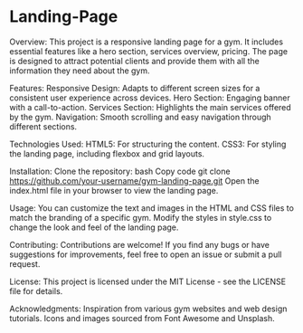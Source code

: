 # Landing-Page

Overview: 
This project is a responsive landing page for a gym. It includes essential features like a hero section, services overview, pricing. The page is designed to attract potential clients and provide them with all the information they need about the gym.

Features: 
Responsive Design: Adapts to different screen sizes for a consistent user experience across devices.
Hero Section: Engaging banner with a call-to-action.
Services Section: Highlights the main services offered by the gym.
Navigation: Smooth scrolling and easy navigation through different sections.

Technologies Used:
HTML5: For structuring the content.
CSS3: For styling the landing page, including flexbox and grid layouts.

Installation:
Clone the repository:
bash
Copy code
git clone https://github.com/your-username/gym-landing-page.git
Open the index.html file in your browser to view the landing page.

Usage:
You can customize the text and images in the HTML and CSS files to match the branding of a specific gym.
Modify the styles in style.css to change the look and feel of the landing page.

Contributing:
Contributions are welcome! If you find any bugs or have suggestions for improvements, feel free to open an issue or submit a pull request.

License:
This project is licensed under the MIT License - see the LICENSE file for details.

Acknowledgments:
Inspiration from various gym websites and web design tutorials.
Icons and images sourced from Font Awesome and Unsplash.

